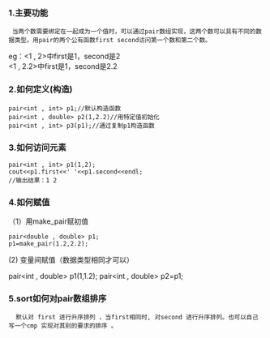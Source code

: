 ### 1.主要功能
     当两个数需要绑定在一起成为一个值时，可以通过pair数组实现，这两个数可以具有不同的数据类型。用pair的两个公有函数first second访问第一个数和第二个数。

eg：<1 , 2>中first是1，second是2   
<1 , 2.2>中first是1，second是2.2
### 2.如何定义(构造)
~~~
pair<int , int> p1;//默认构造函数
pair<int , double> p2(1,2.2)//用特定值初始化
pair<int , int> p3(p1);//通过复制p1构造函数
~~~
### 3.如何访问元素
~~~
pair<int , int> p1(1,2);
cout<<p1.first<<' '<<p1.second<<endl;
//输出结果：1 2
~~~
### 4.如何赋值
（1）用make_pair赋初值
~~~
pair<double , double> p1;
p1=make_pair(1.2,2.2);
~~~
  (2)  变量间赋值（数据类型相同才可以）

pair<int , double> p1(1,1.2);
pair<int , double> p2=p1;
### 5.sort如何对pair数组排序
      默认对 first 进行升序排列 ，当first相同时, 对second 进行升序排列。也可以自己写一个cmp 实现对其别的要求的排序 。
